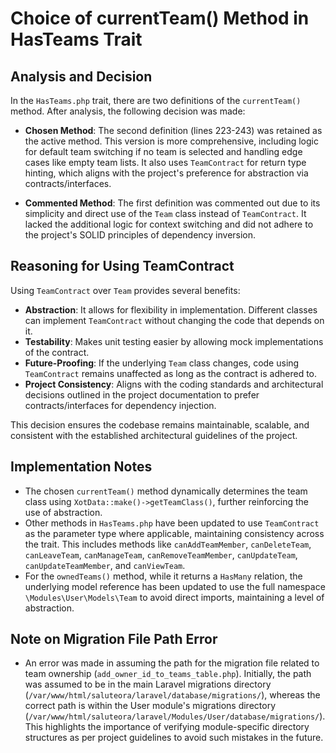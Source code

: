 # Choice of currentTeam() Method in HasTeams Trait

## Analysis and Decision

In the `HasTeams.php` trait, there are two definitions of the `currentTeam()` method. After analysis, the following decision was made:

- **Chosen Method**: The second definition (lines 223-243) was retained as the active method. This version is more comprehensive, including logic for default team switching if no team is selected and handling edge cases like empty team lists. It also uses `TeamContract` for return type hinting, which aligns with the project's preference for abstraction via contracts/interfaces.

- **Commented Method**: The first definition was commented out due to its simplicity and direct use of the `Team` class instead of `TeamContract`. It lacked the additional logic for context switching and did not adhere to the project's SOLID principles of dependency inversion.

## Reasoning for Using TeamContract

Using `TeamContract` over `Team` provides several benefits:
- **Abstraction**: It allows for flexibility in implementation. Different classes can implement `TeamContract` without changing the code that depends on it.
- **Testability**: Makes unit testing easier by allowing mock implementations of the contract.
- **Future-Proofing**: If the underlying `Team` class changes, code using `TeamContract` remains unaffected as long as the contract is adhered to.
- **Project Consistency**: Aligns with the coding standards and architectural decisions outlined in the project documentation to prefer contracts/interfaces for dependency injection.

This decision ensures the codebase remains maintainable, scalable, and consistent with the established architectural guidelines of the project.

## Implementation Notes

- The chosen `currentTeam()` method dynamically determines the team class using `XotData::make()->getTeamClass()`, further reinforcing the use of abstraction.
- Other methods in `HasTeams.php` have been updated to use `TeamContract` as the parameter type where applicable, maintaining consistency across the trait. This includes methods like `canAddTeamMember`, `canDeleteTeam`, `canLeaveTeam`, `canManageTeam`, `canRemoveTeamMember`, `canUpdateTeam`, `canUpdateTeamMember`, and `canViewTeam`.
- For the `ownedTeams()` method, while it returns a `HasMany` relation, the underlying model reference has been updated to use the full namespace `\Modules\User\Models\Team` to avoid direct imports, maintaining a level of abstraction.

## Note on Migration File Path Error

- An error was made in assuming the path for the migration file related to team ownership (`add_owner_id_to_teams_table.php`). Initially, the path was assumed to be in the main Laravel migrations directory (`/var/www/html/saluteora/laravel/database/migrations/`), whereas the correct path is within the User module's migrations directory (`/var/www/html/saluteora/laravel/Modules/User/database/migrations/`). This highlights the importance of verifying module-specific directory structures as per project guidelines to avoid such mistakes in the future.
